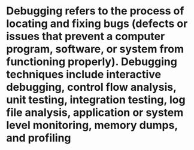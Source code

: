 # Debugging refers to the process of locating and fixing bugs (defects or issues that prevent a computer program, software, or system from functioning properly). Debugging techniques include interactive debugging, control flow analysis, unit testing, integration testing, log file analysis, application or system level monitoring, memory dumps, and profiling
